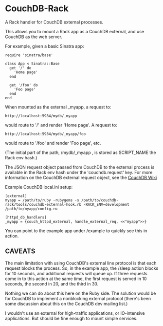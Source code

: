 CouchDB-Rack
============

A Rack handler for CouchDB external processes.

This allows you to mount a Rack app as a CouchDB external, and use CouchDB as the web server.

For example, given a basic Sinatra app:

    require 'sinatra/base'
    
    class App < Sinatra::Base
      get '/' do
        'Home page'
      end
      
      get '/foo' do
        'Foo page'
      end
    end


When mounted as the external _myapp, a request to:

    http://localhost:5984/mydb/_myapp

    
would route to '/' and render 'Home page'. A request to:

    http://localhost:5984/mydb/_myapp/foo

   
would route to '/foo' and render 'Foo page', etc.

(The initial part of the path, /mydb/_myapp , is stored as SCRIPT_NAME the Rack env hash.)

The JSON request object passed from CouchDB to the external process is available in the Rack env hash under the 'couchdb.request' key. For more information on the CouchDB external request object, see the [CouchDB Wiki](http://wiki.apache.org/couchdb/ExternalProcesses#JSON_Requests)

Example CouchDB local.ini setup:

    [external]
    myapp = /path/to/ruby -rubygems -s /path/to/couchdb-rack/tools/couchdb-external-hook.rb -RACK_ENV=development /path/to/myapp/config.ru

    [httpd_db_handlers]
    _myapp = {couch_httpd_external, handle_external_req, <<"myapp">>}
    
    
You can point to the example app under /example to quickly see this in action.


CAVEATS
-------

The main limitation with using CouchDB's external line protocol is that each request blocks the process. So, in the example app, the /sleep action blocks for 10 seconds, and additional requests will queue up. If three requests come in to this action at the same time, the first request is served in 10 seconds, the second in 20, and the third in 30.

Nothing we can do about this here on the Ruby side. The solution would be for CouchDB to implement a nonblocking external protocol (there's been some discussion about this on the CouchDB dev mailing list.)

I wouldn't use an external for high-traffic applications, or IO-intensive applications. But should be fine enough to mount simple services.

